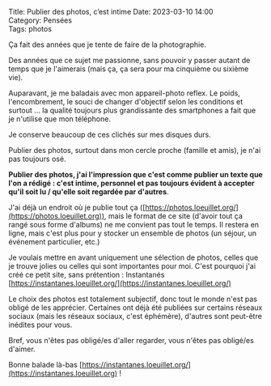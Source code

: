 Title: Publier des photos, c’est intime 
Date: 2023-03-10 14:00  
Category: Pensées  
Tags: photos

Ça fait des années que je tente de faire de la photographie.

Des années que ce sujet me passionne, sans pouvoir y passer autant de temps que je l'aimerais (mais ça, ça sera pour ma cinquième ou sixième vie).

Auparavant, je me baladais avec mon appareil-photo reflex. Le poids, l'encombrement, le souci de changer d'objectif selon les conditions et surtout … la qualité toujours plus grandissante des smartphones a fait que je n'utilise que mon téléphone.

Je conserve beaucoup de ces clichés sur mes disques durs.

Publier des photos, surtout dans mon cercle proche (famille et amis), je n'ai pas toujours osé.

**Publier des photos, j'ai l'impression que c'est comme publier un texte que l'on a rédigé : c'est intime, personnel et pas toujours évident à accepter qu'il soit lu / qu'elle soit regardée par d'autres**.

J'ai déjà un endroit où je publie tout ça ([https://photos.loeuillet.org/](https://photos.loeuillet.org)), mais le format de ce site (d'avoir tout ça rangé sous forme d'albums) ne me convient pas tout le temps. Il restera en ligne, mais c'est plus pour y stocker un ensemble de photos (un séjour, un événement particulier, etc.)

Je voulais mettre en avant uniquement une sélection de photos, celles que je trouve jolies ou celles qui sont importantes pour moi. C'est pourquoi j'ai créé ce petit site, sans prétention : Instantanés [https://instantanes.loeuillet.org/](https://instantanes.loeuillet.org/)

Le choix des photos est totalement subjectif, donc tout le monde n'est pas obligé de les apprécier. Certaines ont déjà été publiées sur certains réseaux sociaux (mais les réseaux sociaux, c'est éphémère), d'autres sont peut-être inédites pour vous.

Bref, vous n'êtes pas obligé/es d'aller regarder, vous n'êtes pas obligé/es d'aimer.

Bonne balade là-bas [https://instantanes.loeuillet.org/](https://instantanes.loeuillet.org) !

